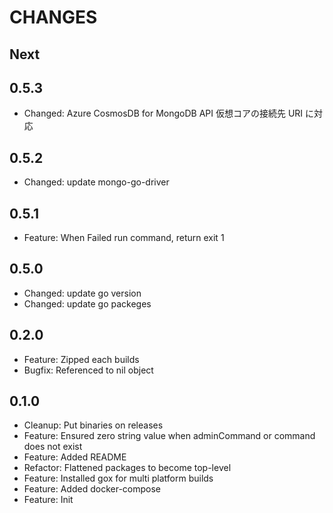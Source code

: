 # CHANGES

## Next

## 0.5.3

- Changed: Azure CosmosDB for MongoDB API 仮想コアの接続先 URI に対応

## 0.5.2

- Changed: update mongo-go-driver

## 0.5.1

- Feature: When Failed run command, return exit 1

## 0.5.0

- Changed: update go version
- Changed: update go packeges

## 0.2.0

- Feature: Zipped each builds
- Bugfix: Referenced to nil object

## 0.1.0

- Cleanup: Put binaries on releases
- Feature: Ensured zero string value when adminCommand or command does not exist
- Feature: Added README
- Refactor: Flattened packages to become top-level
- Feature: Installed gox for multi platform builds
- Feature: Added docker-compose
- Feature: Init
